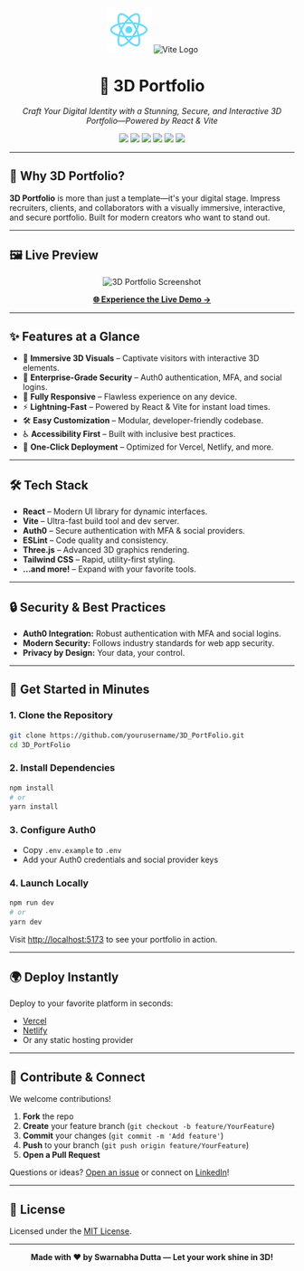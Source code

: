<!-- Banner / Logo (optional) -->
<p align="center">
    <img src="https://raw.githubusercontent.com/github/explore/main/topics/react/react.png" width="80" alt="React Logo" />
    <img src="https://vitejs.dev/logo.svg" width="80" alt="Vite Logo" />
</p>

<h1 align="center">🚀 3D Portfolio</h1>
<p align="center"><em>Craft Your Digital Identity with a Stunning, Secure, and Interactive 3D Portfolio—Powered by React & Vite</em></p>

<p align="center">
    <a href="https://react.dev/" alt="React"><img src="https://img.shields.io/badge/React-20232A?style=for-the-badge&logo=react&logoColor=61DAFB"/></a>
    <a href="https://vitejs.dev/" alt="Vite"><img src="https://img.shields.io/badge/Vite-646CFF?style=for-the-badge&logo=vite&logoColor=FFD62E"/></a>
    <a href="https://auth0.com/" alt="Auth0"><img src="https://img.shields.io/badge/Auth0-EB5424?style=for-the-badge&logo=auth0&logoColor=fff"/></a>
    <a href="https://eslint.org/" alt="ESLint"><img src="https://img.shields.io/badge/ESLint-4B32C3?style=for-the-badge&logo=eslint&logoColor=fff"/></a>
    <a href="https://github.com/yourusername/3D_PortFolio" alt="GitHub"><img src="https://img.shields.io/github/stars/yourusername/3D_PortFolio?style=for-the-badge"/></a>
    <a href="https://3d-portfolio-demo.vercel.app/" alt="Live Demo"><img src="https://img.shields.io/badge/Live-Demo-success?style=for-the-badge&logo=vercel"/></a>
</p>

---

## 🌟 Why 3D Portfolio?

**3D Portfolio** is more than just a template—it's your digital stage. Impress recruiters, clients, and collaborators with a visually immersive, interactive, and secure portfolio. Built for modern creators who want to stand out.

---

## 🖼️ Live Preview

<p align="center">
    <img src="https://user-images.githubusercontent.com/yourusername/3d-portfolio-preview.png" alt="3D Portfolio Screenshot" width="700"/>
</p>

<p align="center">
    <a href="https://3d-portfolio-demo.vercel.app/" target="_blank"><b>🌐 Experience the Live Demo &rarr;</b></a>
</p>

---

## ✨ Features at a Glance

- 🎨 **Immersive 3D Visuals** – Captivate visitors with interactive 3D elements.
- 🔐 **Enterprise-Grade Security** – Auth0 authentication, MFA, and social logins.
- 📱 **Fully Responsive** – Flawless experience on any device.
- ⚡ **Lightning-Fast** – Powered by React & Vite for instant load times.
- 🛠️ **Easy Customization** – Modular, developer-friendly codebase.
- ♿ **Accessibility First** – Built with inclusive best practices.
- 🚀 **One-Click Deployment** – Optimized for Vercel, Netlify, and more.

---

## 🛠️ Tech Stack

- **React** – Modern UI library for dynamic interfaces.
- **Vite** – Ultra-fast build tool and dev server.
- **Auth0** – Secure authentication with MFA & social providers.
- **ESLint** – Code quality and consistency.
- **Three.js** – Advanced 3D graphics rendering.
- **Tailwind CSS** – Rapid, utility-first styling.
- **...and more!** – Expand with your favorite tools.

---

## 🔒 Security & Best Practices

- **Auth0 Integration:** Robust authentication with MFA and social logins.
- **Modern Security:** Follows industry standards for web app security.
- **Privacy by Design:** Your data, your control.

---

## 🚀 Get Started in Minutes

### 1. Clone the Repository

```bash
git clone https://github.com/yourusername/3D_PortFolio.git
cd 3D_PortFolio
```

### 2. Install Dependencies

```bash
npm install
# or
yarn install
```

### 3. Configure Auth0

- Copy `.env.example` to `.env`
- Add your Auth0 credentials and social provider keys

### 4. Launch Locally

```bash
npm run dev
# or
yarn dev
```

Visit [http://localhost:5173](http://localhost:5173) to see your portfolio in action.

---

## 🌍 Deploy Instantly

Deploy to your favorite platform in seconds:

- [Vercel](https://vercel.com/import)
- [Netlify](https://app.netlify.com/start)
- Or any static hosting provider

---

## 🤝 Contribute & Connect

We welcome contributions!  
1. **Fork** the repo  
2. **Create** your feature branch (`git checkout -b feature/YourFeature`)  
3. **Commit** your changes (`git commit -m 'Add feature'`)  
4. **Push** to your branch (`git push origin feature/YourFeature`)  
5. **Open a Pull Request**  

Questions or ideas? [Open an issue](https://github.com/yourusername/3D_PortFolio/issues) or connect on [LinkedIn](#)!

---

## 📄 License

Licensed under the [MIT License](LICENSE).

---

<p align="center">
    <b>Made with ❤️ by Swarnabha Dutta &mdash; Let your work shine in 3D!</b>
</p>
